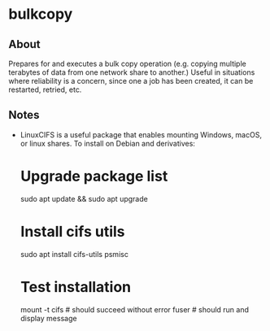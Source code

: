 # bulkcopy

## About

Prepares for and executes a bulk copy operation (e.g. copying multiple
terabytes of data from one network share to another.) Useful in situations
where reliability is a concern, since one a job has been created, it can
be restarted, retried, etc.

## Notes

* LinuxCIFS is a useful package that enables mounting Windows, macOS, or
  linux shares. To install on Debian and derivatives:

  # Upgrade package list
  sudo apt update && sudo apt upgrade

  # Install cifs utils
  sudo apt install cifs-utils psmisc

  # Test installation
  mount -t cifs   # should succeed without error
  fuser           # should run and display message


